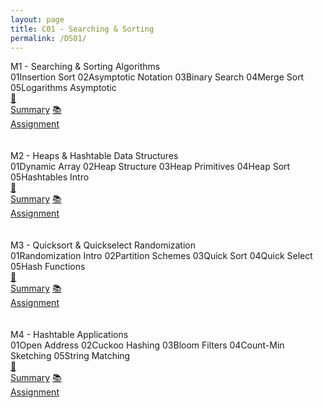 ```yaml
---
layout: page
title: C01 - Searching & Sorting
permalink: /DS01/
---
```


<div class="block" style="grid-template-columns: 1fr 1fr;">
  <div class="btn text"><div class="btn name">M1 - Searching & Sorting Algorithms</div>
    <div class="row" style="grid-template-columns: 2fr 1fr;">
      <div class="row" style="grid-template-columns: 1fr 5fr;">
        <a class="btn box2">01</a><a class="btn box1">Insertion Sort</a>
        <a class="btn box2">02</a><a class="btn box1">Asymptotic Notation</a>
        <a class="btn box2">03</a><a class="btn box1">Binary Search</a>
        <a class="btn box2">04</a><a class="btn box1">Merge Sort</a>
        <a class="btn box2">05</a><a class="btn box1">Logarithms Asymptotic</a>
        <a class="btn empty">&nbsp;</a><a class="btn empty"></a>
      </div>
      <div class="row" style="grid-template-columns: 1fr;">
        <a href="/01-MSDS/DS01/M1/" class="btn box2">🎯<br>Summary</a>
        <a href="//" class="btn box2">📚<br>Assignment</a>
        <a class="btn empty">&nbsp;<br>&nbsp;</a>
        <a class="btn empty">&nbsp;<br>&nbsp;</a>
      </div>
    </div>
  </div>
  <div class="btn text"><div class="btn name">M2 - Heaps & Hashtable Data Structures</div>
    <div class="row" style="grid-template-columns: 2fr 1fr;">
      <div class="row" style="grid-template-columns: 1fr 5fr;">
        <a class="btn box2">01</a><a class="btn box1">Dynamic Array</a>
        <a class="btn box2">02</a><a class="btn box1">Heap Structure</a>
        <a class="btn box2">03</a><a class="btn box1">Heap Primitives</a>
        <a class="btn box2">04</a><a class="btn box1">Heap Sort</a>
        <a class="btn box2">05</a><a class="btn box1">Hashtables Intro</a>
        <a class="btn empty">&nbsp;</a><a class="btn empty"></a>
      </div>
      <div class="row" style="grid-template-columns: 1fr;">
        <a href="/01-MSDS/DS01/M2/" class="btn box2">🎯<br>Summary</a>
        <a href="//" class="btn box2">📚<br>Assignment</a>
        <a class="btn empty">&nbsp;<br>&nbsp;</a>
        <a class="btn empty">&nbsp;<br>&nbsp;</a>
      </div>
    </div>
  </div>
</div>

<div class="block" style="grid-template-columns: 1fr 1fr;">
  <div class="btn text"><div class="btn name">M3 - Quicksort & Quickselect Randomization</div>
    <div class="row" style="grid-template-columns: 2fr 1fr;">
      <div class="row" style="grid-template-columns: 1fr 5fr;">
        <a class="btn box2">01</a><a class="btn box1">Randomization Intro</a>
        <a class="btn box2">02</a><a class="btn box1">Partition Schemes</a>
        <a class="btn box2">03</a><a class="btn box1">Quick Sort</a>
        <a class="btn box2">04</a><a class="btn box1">Quick Select</a>
        <a class="btn box2">05</a><a class="btn box1">Hash Functions</a>
        <a class="btn empty">&nbsp;</a><a class="btn empty"></a>
      </div>
      <div class="row" style="grid-template-columns: 1fr;">
        <a href="/01-MSDS/DS01/M3/" class="btn box2">🎯<br>Summary</a>
        <a href="//" class="btn box2">📚<br>Assignment</a>
        <a class="btn empty">&nbsp;<br>&nbsp;</a>
        <a class="btn empty">&nbsp;<br>&nbsp;</a>
      </div>
    </div>
  </div>
  <div class="btn text"><div class="btn name">M4 - Hashtable Applications</div>
    <div class="row" style="grid-template-columns: 2fr 1fr;">
      <div class="row" style="grid-template-columns: 1fr 5fr;">
        <a class="btn box2">01</a><a class="btn box1">Open Address</a>
        <a class="btn box2">02</a><a class="btn box1">Cuckoo Hashing</a>
        <a class="btn box2">03</a><a class="btn box1">Bloom Filters</a>
        <a class="btn box2">04</a><a class="btn box1">Count-Min Sketching</a>
        <a class="btn box2">05</a><a class="btn box1">String Matching</a>
        <a class="btn empty">&nbsp;</a><a class="btn empty"></a>
      </div>
      <div class="row" style="grid-template-columns: 1fr;">
        <a href="/01-MSDS/DS01/M4/" class="btn box2">🎯<br>Summary</a>
        <a href="//" class="btn box2">📚<br>Assignment</a>
        <a class="btn empty">&nbsp;<br>&nbsp;</a>
        <a class="btn empty">&nbsp;<br>&nbsp;</a>
      </div>
    </div>
  </div>
</div>
